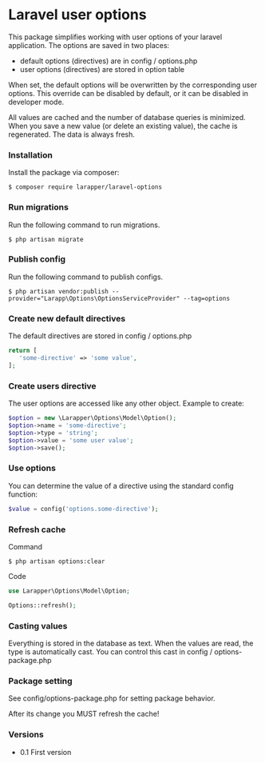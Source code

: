 # Laravel user options

This package simplifies working with user options of your laravel application. The options are saved in two places:
- default options (directives) are in config / options.php
- user options (directives) are stored in option table

When set, the default options will be overwritten by the corresponding user options. This override can be disabled by default, or it can be disabled in developer mode.

All values are cached and the number of database queries is minimized. When you save a new value (or delete an existing value), the cache is regenerated. The data is always fresh.

### Installation

Install the package via composer:
```shell
$ composer require larapper/laravel-options
```

### Run migrations

Run the following command to run migrations.
```shell
$ php artisan migrate
```

### Publish config

Run the following command to publish configs.
```shell
$ php artisan vendor:publish --provider="Larapp\Options\OptionsServiceProvider" --tag=options
```

### Create new default directives

The default directives are stored in config / options.php
```php
return [
   'some-directive' => 'some value',
];
```

### Create users directive

The user options are accessed like any other object. Example to create:
```php
$option = new \Larapper\Options\Model\Option();
$option->name = 'some-directive';
$option->type = 'string';
$option->value = 'some user value';
$option->save();
```

### Use options

You can determine the value of a directive using the standard config function:
```php
$value = config('options.some-directive');
```

### Refresh cache

Command
```shell
$ php artisan options:clear
```

Code
```php
use Larapper\Options\Model\Option;

Options::refresh();
```

### Casting values

Everything is stored in the database as text. When the values are read, the type is automatically cast. You can control this cast in config / options-package.php

### Package setting

See config/options-package.php for setting package behavior.

After its change you MUST refresh the cache!

### Versions
- 0.1
First version
